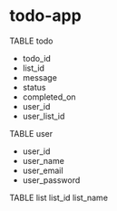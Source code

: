 # todo-app


TABLE todo
- todo_id
- list_id
- message
- status
- completed_on
- user_id
- user_list_id


TABLE user
- user_id
- user_name
- user_email
- user_password

TABLE list
list_id
list_name





